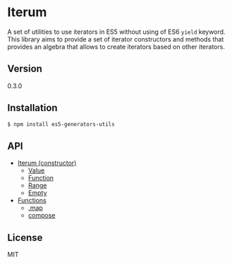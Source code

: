 # Iterum

A set of utilities to use iterators in ES5 without using of ES6 `yield` keyword. This library aims to provide a set of iterator constructors and methods that provides an algebra that allows to create iterators based on other iterators.

## Version
0.3.0

## Installation

``` bash
$ npm install es5-generators-utils
```

## API
- [Iterum (constructor)](doc/API_constructor.md)
    - [Value](doc/API_constructor.md#value-value)
    - [Function](doc/API_constructor.md#function)
    - [Range](doc/API_constructor.md#range-start-end-increase)
    - [Empty](doc/API_constructor.md#empty)
- [Functions](doc/API_functions.md)
    - [.map](doc/API_functions.md#map-cb-context)
    - [compose](doc/API_functions.md#compose-generators)

## License
MIT
